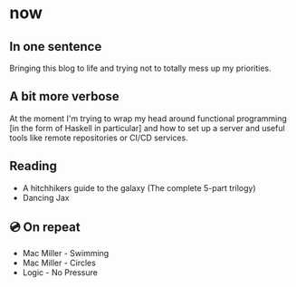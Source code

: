 # now

## In one sentence

Bringing this blog to life and trying not to totally mess up my priorities.

## A bit more verbose

At the moment I'm trying to wrap my head around functional programming [in the form of Haskell in particular] and how to set up a server and useful tools like remote repositories or CI/CD services.

## Reading

- A hitchhikers guide to the galaxy (The complete 5-part trilogy)
- Dancing Jax

## :cd: On repeat

- Mac Miller - Swimming
- Mac Miller - Circles
- Logic - No Pressure

